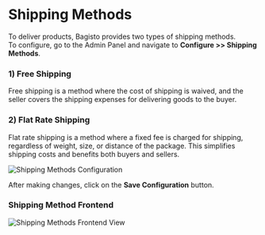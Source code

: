# Shipping Methods

To deliver products, Bagisto provides two types of shipping methods.  
To configure, go to the Admin Panel and navigate to **Configure >> Shipping Methods**.

### 1) Free Shipping

Free shipping is a method where the cost of shipping is waived, and the seller covers the shipping expenses for delivering goods to the buyer.

### 2) Flat Rate Shipping

Flat rate shipping is a method where a fixed fee is charged for shipping, regardless of weight, size, or distance of the package. This simplifies shipping costs and benefits both buyers and sellers.

<img src="/images/configure/shippingMethods.png" alt="Shipping Methods Configuration" />

After making changes, click on the **Save Configuration** button.

### Shipping Method Frontend

<img src="/images/configure/shippingOutput.png" alt="Shipping Methods Frontend View" />

